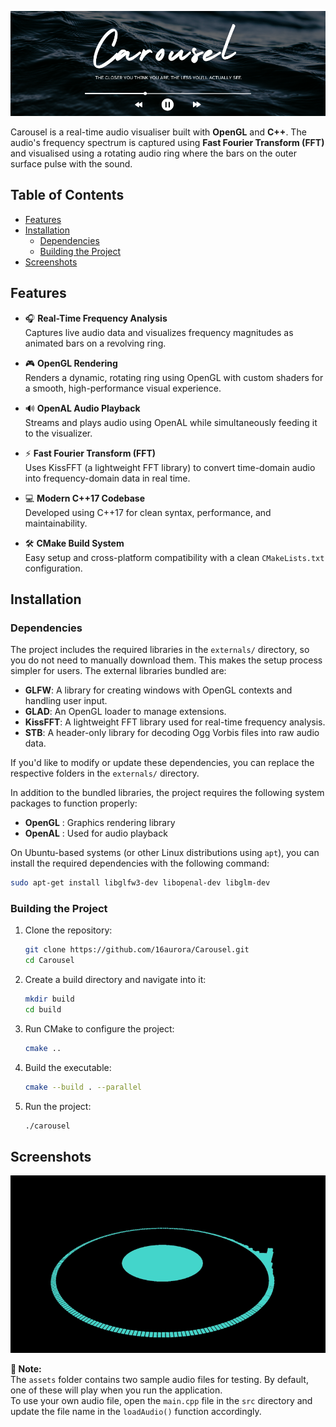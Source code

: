![Project Logo](./images/Carousel.png "carousel")

Carousel is a real-time audio visualiser built with **OpenGL** and **C++**. The audio's frequency spectrum is captured using **Fast Fourier Transform (FFT)** and visualised using a rotating audio ring where the bars on the outer surface pulse with the sound.

## Table of Contents

- [Features](#features)
- [Installation](#installation)
    - [Dependencies](#dependencies)
    - [Building the Project](#building-the-project)
- [Screenshots](#screenshots)

## Features

- 🎧 **Real-Time Frequency Analysis**  
  Captures live audio data and visualizes frequency magnitudes as animated bars on a revolving ring.

- 🎮 **OpenGL Rendering**  
  Renders a dynamic, rotating ring using OpenGL with custom shaders for a smooth, high-performance visual experience.

- 🔊 **OpenAL Audio Playback**  
  Streams and plays audio using OpenAL while simultaneously feeding it to the visualizer.

- ⚡ **Fast Fourier Transform (FFT)**  
  Uses KissFFT (a lightweight FFT library) to convert time-domain audio into frequency-domain data in real time.

- 💻 **Modern C++17 Codebase**  
  Developed using C++17 for clean syntax, performance, and maintainability.

- 🛠️ **CMake Build System**  
  Easy setup and cross-platform compatibility with a clean `CMakeLists.txt` configuration.



## Installation

### Dependencies
The project includes the required libraries in the `externals/` directory, so you do not need to manually download them. This makes the setup process simpler for users. The external libraries bundled are:

- **GLFW**: A library for creating windows with OpenGL contexts and handling user input.
- **GLAD**: An OpenGL loader to manage extensions.
- **KissFFT**: A lightweight FFT library used for real-time frequency analysis.
- **STB**: A header-only library for decoding Ogg Vorbis files into raw audio data.

If you'd like to modify or update these dependencies, you can replace the respective folders in the `externals/` directory.

In addition to the bundled libraries, the project requires the following system packages to function properly:
- **OpenGL** : Graphics rendering library
- **OpenAL** : Used for audio playback

On Ubuntu-based systems (or other Linux distributions using `apt`), you can install the required dependencies with the following command:

```bash
sudo apt-get install libglfw3-dev libopenal-dev libglm-dev
```

### Building the Project

1. Clone the repository:

    ```bash
    git clone https://github.com/16aurora/Carousel.git
    cd Carousel
    ```

2. Create a build directory and navigate into it:

    ```bash
    mkdir build
    cd build
    ```    

3. Run CMake to configure the project:

    ```bash
    cmake ..
    ```

4. Build the executable:

    ```bash
    cmake --build . --parallel
    ```    

5. Run the project:

    ```bash
    ./carousel
    ```    


## Screenshots

![Screenshots](./images/gif1.gif "screenshots")


 **📌 Note:**  
 The `assets` folder contains two sample audio files for testing. By default, one of these will play when you run the application.  
 To use your own audio file, open the `main.cpp` file in the `src` directory and update the file name in the `loadAudio()` function accordingly.
